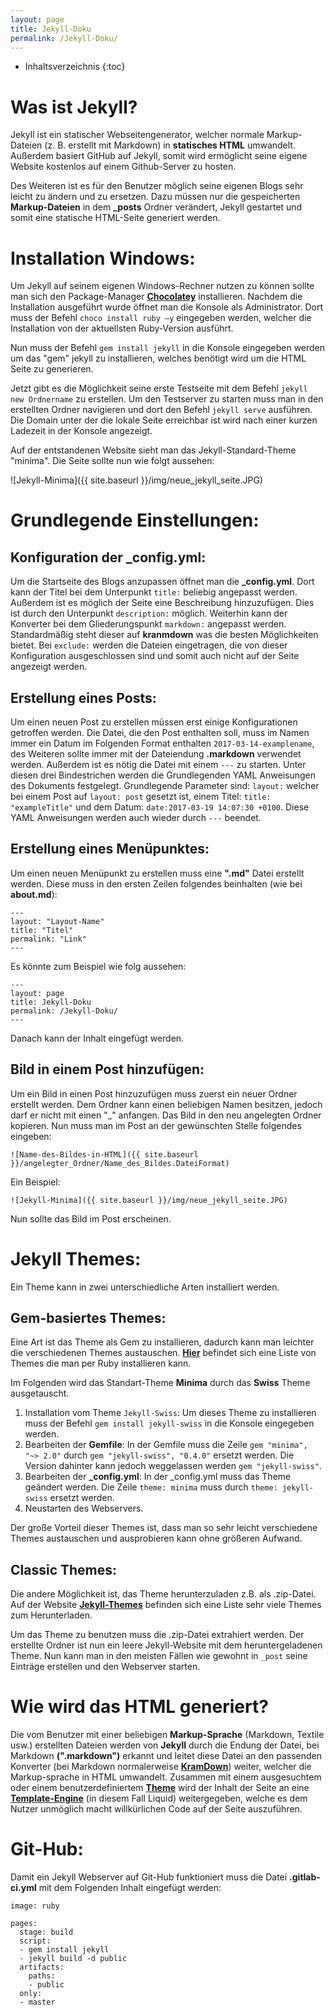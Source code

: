 ```yaml
---
layout: page
title: Jekyll-Doku
permalink: /Jekyll-Doku/
---
```


* Inhaltsverzeichnis
{:toc}

# Was ist Jekyll?

Jekyll ist ein statischer Webseitengenerator, welcher normale Markup-Dateien (z. B. erstellt mit Markdown) in **statisches HTML** umwandelt. 
Außerdem basiert GitHub auf Jekyll, somit wird ermöglicht seine eigene Website kostenlos auf einem Github-Server zu hosten.

Des Weiteren ist es für den Benutzer möglich seine eigenen Blogs sehr leicht zu ändern und zu ersetzen. Dazu müssen nur die gespeicherten **Markup-Dateien** in dem **_posts** Ordner verändert, 
Jekyll gestartet und somit eine statische HTML-Seite generiert werden.


# Installation Windows:

Um Jekyll auf seinem eigenen Windows-Rechner nutzen zu können sollte man sich den Package-Manager **[Chocolatey](https://chocolatey.org/install)** installieren. 
Nachdem die Installation ausgeführt wurde öffnet man die Konsole als Administrator. Dort muss der Befehl ``choco install ruby –y`` eingegeben werden, welcher die Installation von der aktuellsten Ruby-Version ausführt.  

Nun muss der Befehl ``gem install jekyll`` in die Konsole eingegeben werden um das "gem" jekyll zu installieren, welches benötigt wird um die HTML Seite zu generieren.

Jetzt gibt es die Möglichkeit seine erste Testseite mit dem Befehl ``jekyll new Ordnername`` zu erstellen. Um den Testserver zu starten muss man in den erstellten Ordner navigieren und dort den Befehl ``jekyll serve`` ausführen. 
Die Domain unter der die lokale Seite erreichbar ist wird nach einer kurzen Ladezeit in der Konsole angezeigt.

Auf der entstandenen Website sieht man das Jekyll-Standard-Theme "minima". Die Seite sollte nun wie folgt aussehen:

![Jekyll-Minima]({{ site.baseurl }}/img/neue_jekyll_seite.JPG)


# Grundlegende Einstellungen:

## Konfiguration der _config.yml:

Um die Startseite des Blogs anzupassen öffnet man die **_config.yml**. Dort kann der Titel bei dem Unterpunkt ``title:`` beliebig angepasst werden. Außerdem ist es möglich der Seite eine Beschreibung hinzuzufügen. 
Dies ist durch den Unterpunkt ``description:`` möglich. Weiterhin kann der Konverter bei dem Gliederungspunkt ``markdown:`` angepasst werden. Standardmäßig steht dieser auf **kranmdown** was die besten Möglichkeiten bietet.
Bei ``exclude:`` werden die Dateien eingetragen, die von dieser Konfiguration ausgeschlossen sind und somit auch nicht auf der Seite angezeigt werden.


## Erstellung eines Posts:

Um einen neuen Post zu erstellen müssen erst einige Konfigurationen getroffen werden. Die Datei, die den Post enthalten soll, muss im Namen immer ein Datum im Folgenden Format enthalten ``2017-03-14-examplename``,
des Weiteren sollte immer mit der Dateiendung **.markdown** verwendet werden. Außerdem ist es nötig die Datei mit einem ``---`` zu starten. Unter diesen drei Bindestrichen werden die Grundlegenden YAML Anweisungen des Dokuments festgelegt. 
Grundlegende Parameter sind: ``layout:`` welcher bei einem Post auf ``layout: post`` gesetzt ist, einem Titel: ``title: "exampleTitle"`` und dem Datum: ``date:2017-03-19 14:07:30 +0100``. Diese YAML Anweisungen werden auch wieder durch ``---`` beendet.


## Erstellung eines Menüpunktes:

Um einen neuen Menüpunkt zu erstellen muss eine **".md"** Datei erstellt werden. Diese muss in den ersten Zeilen folgendes beinhalten (wie bei **about.md**):

```
---
layout: "Layout-Name"
title: "Titel"
permalink: "Link"
---

```

Es könnte zum Beispiel wie folg aussehen:

```
---
layout: page
title: Jekyll-Doku
permalink: /Jekyll-Doku/
---

```

Danach kann der Inhalt eingefügt werden.


## Bild in einem Post hinzufügen:

Um ein Bild in einen Post hinzuzufügen muss zuerst ein neuer Ordner erstellt werden. Dem Ordner kann einen beliebigen Namen besitzen, jedoch darf er nicht mit einen "_" anfangen. 
Das Bild in den neu angelegten Ordner kopieren. Nun muss man im Post an der gewünschten Stelle folgendes eingeben: 

`![Name-des-Bildes-in-HTML]({{ site.baseurl }}/angelegter_Ordner/Name_des_Bildes.DateiFormat)`

Ein Beispiel:

`![Jekyll-Minima]({{ site.baseurl }}/img/neue_jekyll_seite.JPG)`

Nun sollte das Bild im Post erscheinen.


# Jekyll Themes:

Ein Theme kann in zwei unterschiedliche Arten installiert werden. 


## Gem-basiertes Themes:

Eine Art ist das Theme als Gem zu installieren, dadurch kann man leichter die verschiedenen Themes austauschen. **[Hier](https://github.com/planetjekyll/awesome-jekyll-themes#official-themes)** befindet sich eine Liste von Themes die man per Ruby installieren kann.

Im Folgenden wird das Standart-Theme **Minima** durch das **Swiss** Theme ausgetauscht. 
1. Installation vom Theme `Jekyll-Swiss`: Um dieses Theme zu installieren muss der Befehl `gem install jekyll-swiss` in die Konsole eingegeben werden.
2. Bearbeiten der **Gemfile**: In der Gemfile muss die Zeile `gem "minima", "~> 2.0"` durch `gem "jekyll-swiss", "0.4.0"` ersetzt werden. Die Version dahinter kann jedoch weggelassen werden `gem "jekyll-swiss"`. 
3. Bearbeiten der **_config.yml**: In der _config.yml muss das Theme geändert werden. Die Zeile `theme: minima` muss durch `theme: jekyll-swiss` ersetzt werden.
4. Neustarten des Webservers. 

Der große Vorteil dieser Themes ist, dass man so sehr leicht verschiedene Themes austauschen und ausprobieren kann ohne größeren Aufwand.


## Classic Themes:

Die andere Möglichkeit ist, das Theme herunterzuladen z.B. als .zip-Datei. Auf der Website **[Jekyll-Themes](http://jekyllthemes.org/)** befinden sich eine Liste sehr viele Themes zum Herunterladen. 

Um das Theme zu benutzen muss die .zip-Datei extrahiert werden. Der erstellte Ordner ist nun ein leere Jekyll-Website mit dem heruntergeladenen Theme. 
Nun kann man in den meisten Fällen wie gewohnt in `_post` seine Einträge erstellen und den Webserver starten. 


# Wie wird das HTML generiert?

Die vom Benutzer mit einer beliebigen **Markup-Sprache** (Markdown, Textile usw.) erstellten Dateien werden von **Jekyll** durch die Endung der Datei, bei Markdown **(".markdown")** erkannt 
und leitet diese Datei an den passenden Konverter (bei Markdown normalerweise **[KramDown](https://kramdown.gettalong.org/)**) weiter, welcher die Markup-sprache in HTML umwandelt. 
Zusammen mit einem ausgesuchtem oder einem benutzerdefiniertem **[Theme](http://jekyllthemes.org/)** wird der Inhalt der Seite an eine **[Template-Engine](https://jekyllrb.com/docs/templates/)** (in diesem Fall Liquid) weitergegeben, 
welche es dem Nutzer unmöglich macht willkürlichen Code auf der Seite auszuführen.


# Git-Hub:

Damit ein Jekyll Webserver auf Git-Hub funktioniert muss die Datei **.gitlab-ci.yml** mit dem Folgenden Inhalt eingefügt werden:

```
image: ruby

pages:
  stage: build
  script:
  - gem install jekyll
  - jekyll build -d public
  artifacts:
    paths:
    - public
  only:
  - master
 ```
